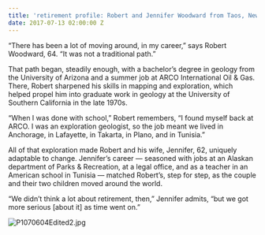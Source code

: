 ```yaml
---
title: 'retirement profile: Robert and Jennifer Woodward from Taos, New Mexico'
date: 2017-07-13 02:00:00 Z
---
```


“There has been a lot of moving around, in my career,” says Robert Woodward, 64. “It was not a traditional path.”

That path began, steadily enough, with a bachelor’s degree in geology from the University of Arizona and a summer job at ARCO International Oil & Gas. There, Robert sharpened his skills in mapping and exploration, which helped propel him into graduate work in geology at the University of Southern California in the late 1970s.

“When I was done with school,” Robert remembers, “I found myself back at ARCO. I was an exploration geologist, so the job meant we lived in Anchorage, in Lafayette, in Takarta, in Plano, and in Tunisia.”

All of that exploration made Robert and his wife, Jennifer, 62, uniquely adaptable to change. Jennifer’s career — seasoned with jobs at an Alaskan department of Parks & Recreation, at a legal office, and as a teacher in an American school in Tunisia — matched Robert’s, step for step, as the couple and their two children moved around the world.

“We didn’t think a lot about retirement, then,” Jennifer admits, “but we got more serious [about it] as time went on.”

![P1070604Edited2.jpg](/uploads/P1070604Edited2.jpg)

